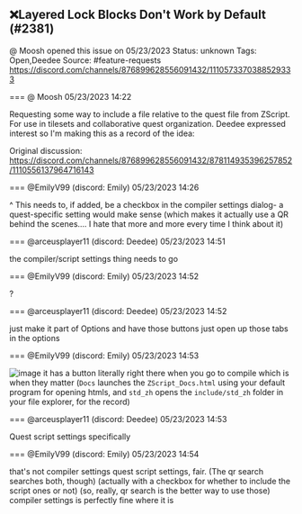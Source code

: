 ## ❌Layered Lock Blocks Don't Work by Default (#2381)
@ Moosh opened this issue on 05/23/2023
Status: unknown
Tags: Open,Deedee
Source: #feature-requests https://discord.com/channels/876899628556091432/1110573370388529333


=== @ Moosh 05/23/2023 14:22

Requesting some way to include a file relative to the quest file from ZScript. For use in tilesets and collaborative quest organization. Deedee expressed interest so I'm making this as a record of the idea:

Original discussion:
https://discord.com/channels/876899628556091432/878114935396257852/1110556137964716143

=== @EmilyV99 (discord: Emily) 05/23/2023 14:26

^ This needs to, if added, be a checkbox in the compiler settings dialog- a quest-specific setting would make sense (which makes it actually use a QR behind the scenes.... I hate that more and more every time I think about it)

=== @arceusplayer11 (discord: Deedee) 05/23/2023 14:51

the compiler/script settings thing needs to go

=== @EmilyV99 (discord: Emily) 05/23/2023 14:52

?

=== @arceusplayer11 (discord: Deedee) 05/23/2023 14:52

just make it part of Options and have those buttons just open up those tabs in the options

=== @EmilyV99 (discord: Emily) 05/23/2023 14:53


![image](https://cdn.discordapp.com/attachments/1110573370388529333/1110581171546501150/image.png?ex=65e731d0&is=65d4bcd0&hm=35b793e89dbc6a1b0910f38c0c24cc4942e5e390929ed21580736d056950ed5b&)
it has a button literally right there when you go to compile
which is when they matter
(`Docs` launches the `ZScript_Docs.html` using your default program for opening htmls, and `std_zh` opens the `include/std_zh` folder in your file explorer, for the record)

=== @arceusplayer11 (discord: Deedee) 05/23/2023 14:53

Quest script settings specifically

=== @EmilyV99 (discord: Emily) 05/23/2023 14:54

that's not compiler settings
quest script settings, fair.
(The qr search searches both, though)
(actually with a checkbox for whether to include the script ones or not)
(so, really, qr search is the better way to use those)
compiler settings is perfectly fine where it is
